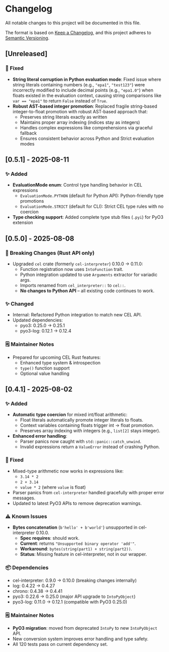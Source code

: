 # Changelog

All notable changes to this project will be documented in this file.

The format is based on [Keep a Changelog](https://keepachangelog.com/en/1.0.0/),
and this project adheres to [Semantic Versioning](https://semver.org/spec/v2.0.0.html).

## [Unreleased]

### 🐛 Fixed

- **String literal corruption in Python evaluation mode**: Fixed issue where string literals containing numbers (e.g., `"epa1"`, `"test123"`) were incorrectly modified to include decimal points (e.g., `"epa1.0"`) when floats existed in the evaluation context, causing string comparisons like `var == "epa1"` to return `False` instead of `True`.
- **Robust AST-based integer promotion**: Replaced fragile string-based integer-to-float promotion with robust AST-based approach that:
  - Preserves string literals exactly as written
  - Maintains proper array indexing (indices stay as integers)
  - Handles complex expressions like comprehensions via graceful fallback
  - Ensures consistent behavior across Python and Strict evaluation modes

## [0.5.1] - 2025-08-11

### ✨ Added

- **EvaluationMode enum**: Control type handling behavior in CEL expressions
  - `EvaluationMode.PYTHON` (default for Python API): Python-friendly type promotions
  - `EvaluationMode.STRICT` (default for CLI): Strict CEL type rules with no coercion
- **Type checking support**: Added complete type stub files (`.pyi`) for PyO3 extension


## [0.5.0] - 2025-08-08

### 🚨 Breaking Changes (Rust API only)
- Upgraded `cel` crate (formerly `cel-interpreter`) 0.10.0 → 0.11.0:
  - Function registration now uses `IntoFunction` trait.
  - Python integration updated to use `Arguments` extractor for variadic args.
  - Imports renamed from `cel_interpreter::` to `cel::`.
  - **No changes to Python API** – all existing code continues to work.

### ✨ Changed
- Internal: Refactored Python integration to match new CEL API.
- Updated dependencies:
  - pyo3: 0.25.0 → 0.25.1
  - pyo3-log: 0.12.1 → 0.12.4

### 🗒 Maintainer Notes
- Prepared for upcoming CEL Rust features:
  - Enhanced type system & introspection
  - `type()` function support
  - Optional value handling

## [0.4.1] - 2025-08-02

### ✨ Added
- **Automatic type coercion** for mixed int/float arithmetic:
  - Float literals automatically promote integer literals to floats.
  - Context variables containing floats trigger int → float promotion.
  - Preserves array indexing with integers (e.g., `list[2]` stays integer).
- **Enhanced error handling**:
  - Parser panics now caught with `std::panic::catch_unwind`.
  - Invalid expressions return a `ValueError` instead of crashing Python.

### 🐛 Fixed
- Mixed-type arithmetic now works in expressions like:
  - `3.14 * 2`
  - `2 + 3.14`
  - `value * 2` (where `value` is float)
- Parser panics from `cel-interpreter` handled gracefully with proper error messages.
- Updated to latest PyO3 APIs to remove deprecation warnings.

### ⚠ Known Issues
- **Bytes concatenation** (`b'hello' + b'world'`) unsupported in cel-interpreter 0.10.0.
  - **Spec requires**: should work.
  - **Current**: returns `"Unsupported binary operator 'add'"`.
  - **Workaround**: `bytes(string(part1) + string(part2))`.
  - **Status**: Missing feature in cel-interpreter, not in our wrapper.

### 📦 Dependencies
- cel-interpreter: 0.9.0 → 0.10.0 (breaking changes internally)
- log: 0.4.22 → 0.4.27
- chrono: 0.4.38 → 0.4.41
- pyo3: 0.22.6 → 0.25.0 (major API upgrade to `IntoPyObject`)
- pyo3-log: 0.11.0 → 0.12.1 (compatible with PyO3 0.25.0)

### 🗒 Maintainer Notes
- **PyO3 migration**: moved from deprecated `IntoPy` to new `IntoPyObject` API.
- New conversion system improves error handling and type safety.
- All 120 tests pass on current dependency set.

